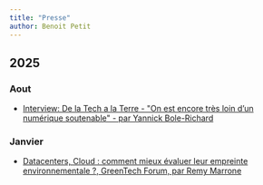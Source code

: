 ```yaml
---
title: "Presse"
author: Benoit Petit
---
```


## 2025

### Aout

- [Interview: De la Tech a la Terre - "On est encore très loin d’un numérique soutenable" - par Yannick Bole-Richard](https://fr.linkedin.com/pulse/interview-de-benoit-petit-est-encore-tr%C3%A8s-loin-dun-bole-richard-knmbe)

### Janvier

- [Datacenters, Cloud : comment mieux évaluer leur empreinte environnementale ?, GreenTech Forum, par Remy Marrone](https://www.greentech-forum.com/media/datacenters-cloud-comment-mieux-evaluer-leur-empreinte-environnementale)
